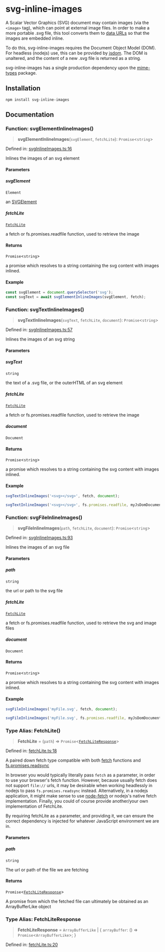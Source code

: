 # svg-inline-images

A Scalar Vector Graphics (SVG) document may contain images (via the `<image>` tag), which can point at external image files.  In order to make a more portable .svg file, this tool converts them to [data URLs](https://developer.mozilla.org/en-US/docs/Web/URI/Reference/Schemes/data) so that the images are embedded inline.

To do this, svg-inline-images requires the Document Object Model (DOM).  For headless (nodejs) use, this can be provided by [jsdom](https://www.npmjs.com/package/jsdom).  The DOM is unaltered, and the content of a new .svg file is returned as a string.

svg-inline-images has a single production dependency upon the [mime-types](https://www.npmjs.com/package/mime-types) package.

## Installation

```
npm install svg-inline-images
```

## Documentation

<a name="svginlineimagesfunctionssvgelementinlineimagesmd"></a>

### Function: svgElementInlineImages()

> **svgElementInlineImages**(`svgElement`, `fetchLite`): `Promise`\<`string`\>

Defined in: [svgInlineImages.ts:16](https://github.com/Antony74/svg-inline-images/blob/70dd5223a1bc334171ec4e8137422fd4a2572c70/src/svgInlineImages.ts#L16)

Inlines the images of an svg element

#### Parameters

##### svgElement

`Element`

an [SVGElement](https://developer.mozilla.org/en-US/docs/Web/API/SVGElement)

##### fetchLite

[`FetchLite`](#fetchlitetype-aliasesfetchlitemd)

a fetch or fs.promises.readfile function, used to retrieve the image

#### Returns

`Promise`\<`string`\>

a promise which resolves to a string containing the svg content with images inlined.

#### Example

```js
const svgElement = document.querySelector('svg');
const svgText = await svgElementInlineImages(svgElement, fetch);
```


<a name="svginlineimagesfunctionssvgtextinlineimagesmd"></a>

### Function: svgTextInlineImages()

> **svgTextInlineImages**(`svgText`, `fetchLite`, `document`): `Promise`\<`string`\>

Defined in: [svgInlineImages.ts:57](https://github.com/Antony74/svg-inline-images/blob/70dd5223a1bc334171ec4e8137422fd4a2572c70/src/svgInlineImages.ts#L57)

Inlines the images of an svg string

#### Parameters

##### svgText

`string`

the text of a .svg file, or the outerHTML of an svg element

##### fetchLite

[`FetchLite`](#fetchlitetype-aliasesfetchlitemd)

a fetch or fs.promises.readfile function, used to retrieve the image

##### document

`Document`

#### Returns

`Promise`\<`string`\>

a promise which resolves to a string containing the svg content with images inlined.

#### Example

```js
svgTextInlineImages('<svg></svg>', fetch, document);
```

```js
svgTextInlineImages('<svg></svg>', fs.promises.readfile, myJsDomDocument);
```


<a name="svginlineimagesfunctionssvgfileinlineimagesmd"></a>

### Function: svgFileInlineImages()

> **svgFileInlineImages**(`path`, `fetchLite`, `document`): `Promise`\<`string`\>

Defined in: [svgInlineImages.ts:93](https://github.com/Antony74/svg-inline-images/blob/70dd5223a1bc334171ec4e8137422fd4a2572c70/src/svgInlineImages.ts#L93)

Inlines the images of an svg file

#### Parameters

##### path

`string`

the url or path to the svg file

##### fetchLite

[`FetchLite`](#fetchlitetype-aliasesfetchlitemd)

a fetch or fs.promises.readfile function, used to retrieve the svg and image files

##### document

`Document`

#### Returns

`Promise`\<`string`\>

a promise which resolves to a string containing the svg content with images inlined.

#### Example

```js
svgFileInlineImages('myFile.svg', fetch, document);
```

```js
svgFileInlineImages('myFile.svg', fs.promises.readfile, myJsDomDocument);
```


<a name="fetchlitetype-aliasesfetchlitemd"></a>

### Type Alias: FetchLite()

> **FetchLite** = (`path`) => `Promise`\<[`FetchLiteResponse`](#fetchlitetype-aliasesfetchliteresponsemd)\>

Defined in: [fetchLite.ts:18](https://github.com/Antony74/svg-inline-images/blob/70dd5223a1bc334171ec4e8137422fd4a2572c70/src/fetchLite.ts#L18)

A paired down fetch type compatible with both
[fetch](https://developer.mozilla.org/en-US/docs/Web/API/Fetch_API/Using_Fetch) functions
and [fs.promises.readsync](https://nodejs.org/api/fs.html#fspromisesreadfilepath-options)

In browser you would typically literally pass `fetch` as a parameter, in order to use your browser's fetch function.
However, because usually fetch does not support `file://` urls, it may be desirable when working headlessly in nodejs
to pass `fs.promises.readsync` instead.  Alternatively, in a nodejs application, it might make sense to use
[node-fetch](https://www.npmjs.com/package/node-fetch) or nodejs's native fetch implementation.
Finally, you could of course provide another/your own implementation of FetchLite.

By requiring fetchLite as a parameter, and providing it, we can ensure the correct dependency is injected
for whatever JavaScript environment we are in.

#### Parameters

##### path

`string`

The url or path of the file we are fetching

#### Returns

`Promise`\<[`FetchLiteResponse`](#fetchlitetype-aliasesfetchliteresponsemd)\>

A promise from which the fetched file can ultimately be obtained as an ArrayBufferLike object


<a name="fetchlitetype-aliasesfetchliteresponsemd"></a>

### Type Alias: FetchLiteResponse

> **FetchLiteResponse** = `ArrayBufferLike` \| \{ `arrayBuffer`: () => `Promise`\<`ArrayBufferLike`\>; \}

Defined in: [fetchLite.ts:20](https://github.com/Antony74/svg-inline-images/blob/70dd5223a1bc334171ec4e8137422fd4a2572c70/src/fetchLite.ts#L20)
